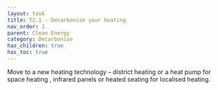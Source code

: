 ```yaml
---
layout: task
title: T2.1 - Decarbonise your heating
nav_order: 1
parent: Clean Energy 
category: Decarbonise 
has_children: true
has_toc: true
---
```


Move to a new heating technology – district heating or a heat pump for space heating , infrared panels or heated seating for localised heating.  

